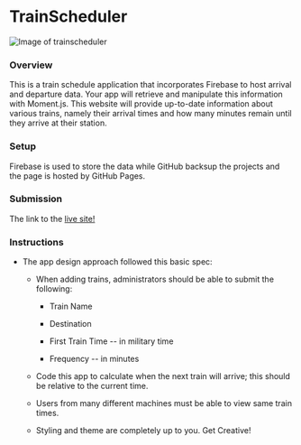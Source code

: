 # TrainScheduler

![Image of trainscheduler](https://puu.sh/DwIQs/33d9207ced.png)

### Overview
This is a train schedule application that incorporates Firebase to host arrival and departure data. Your app will retrieve and manipulate this information with Moment.js. This website will provide up-to-date information about various trains, namely their arrival times and how many minutes remain until they arrive at their station.


### Setup

Firebase is used to store the data while GitHub backsup the projects and the page is hosted by GitHub Pages.

### Submission 

The link to the [live site!](https://dpete016.github.io/TrainScheduler/)

### Instructions

* The app design approach followed this basic spec:
  
  * When adding trains, administrators should be able to submit the following:
    
    * Train Name
    
    * Destination 
    
    * First Train Time -- in military time
    
    * Frequency -- in minutes
  
  * Code this app to calculate when the next train will arrive; this should be relative to the current time.
  
  * Users from many different machines must be able to view same train times.
  
  * Styling and theme are completely up to you. Get Creative!
